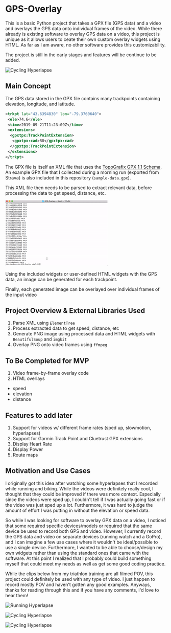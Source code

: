 # GPS-Overlay
This is a basic Python project that takes a GPX file (GPS data) and a video and
overlays the GPS data onto individual frames of the video. While there already is
existing software to overlay GPS data on a video, this project is unique as it
allows users to ceate their own custom overlay widgets using HTML. As far as I
am aware, no other software provides this customizability.

The project is still in the early stages and features will be continue to be added.

![Cycling Hyperlapse](examples/Cycling-Hyperlapse1.gif)

## Main Concept
The GPS data stored in the GPX file contains many trackpoints containing elevation,
longitude, and latitude.

```xml
<trkpt lat="43.6394830" lon="-79.3760640">
 <ele>74.6</ele>
 <time>2019-09-21T11:23:09Z</time>
 <extensions>
  <gpxtpx:TrackPointExtension>
   <gpxtpx:cad>88</gpxtpx:cad>
  </gpxtpx:TrackPointExtension>
 </extensions>
</trkpt>
```

The GPX file is itself an XML file that uses the [TopoGrafix GPX 1.1 Schema](https://www.topografix.com/gpx/1/1/).
An example GPX file that I collected during a morning run (exported from Strava) is also
included in this repository (`sample-data.gpx`).

This XML file then needs to be parsed to extract relevant data, before processing
the data to get speed, distance, etc.

![Speed Processing](examples/Speed-Processing.gif)

Using the included widgets or user-defined HTML widgets with the GPS data, an image
can be generated for each trackpoint.

Finally, each generated image can be overlayed over individual frames of the input video


## Project Overview & External Libraries Used
1. Parse XML using `ElementTree`
2. Process extracted data to get speed, distance, etc
3. Generate PNG image using processed data and HTML widgets with `BeautifulSoup`
and `imgkit`
4. Overlay PNG onto video frames using `ffmpeg`


## To Be Completed for MVP
1. Video frame-by-frame overlay code
2. HTML overlays
- speed
- elevation
- distance

## Features to add later
1. Support for videos w/ different frame rates (sped up, slowmotion, hyperlapses)
2. Support for Garmin Track Point and Cluetrust GPX extensions
3. Display Heart Rate
4. Display Power
5. Route maps


## Motivation and Use Cases
I originally got this idea after watching some hyperlapses that I recorded while
running and biking. While the videos were definitely really cool, I thought that
they could be improved if there was more context. Especially since the videos
were sped up, I couldn't tell if I was actually going fast or if the video was
just sped up a lot. Furthermore, it was hard to judge the amount of effort I was
putting in without the elevation or speed data.

So while I was looking for software to overlay GPX data on a video, I noticed
that some required specific devices/models or required that the same device be
used to record both GPS and video. However, I currently record the GPS data and
video on separate devices (running watch and a GoPro), and I can imagine a few
use cases where it wouldn't be ideal/possible to use a single device. Furthermore,
I wanted to be able to choose/design my own widgets rather than using the standard
ones that came with the software. At this point I realized that I probably could
build something myself that could meet my needs as well as get some good coding
practice.

While the clips below from my triathlon training are all filmed POV, this project
could definitely be used with any type of video. I just happen to record mostly
POV and haven't gotten any good examples. Anyways, thanks for reading through this
and if you have any comments, I'd love to hear them!

![Running Hyperlapse](examples/Running-Hyperlapse.gif)

![Cycling Hyperlapse](examples/Cycling-Hyperlapse2.gif)

![Cycling Hyperlapse](examples/Cycling-Hyperlapse3.gif)
